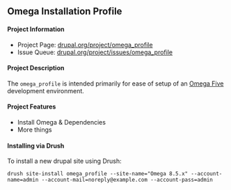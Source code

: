 ## Omega Installation Profile 

#### Project Information

* Project Page: [drupal.org/project/omega_profile](https://www.drupal.org/project/omega_profile)
* Issue Queue: [drupal.org/project/issues/omega_profile](https://www.drupal.org/project/issues/omega_profile)

#### Project Description
The `omega_profile` is intended primarily for ease of setup of an [Omega Five](https://drupal.org/project/omega) development environment. 

#### Project Features
* Install Omega & Dependencies
* More things

#### Installing via Drush
To install a new drupal site using Drush:
```
drush site-install omega_profile --site-name="Omega 8.5.x" --account-name=admin --account-mail=noreply@example.com --account-pass=admin
```
